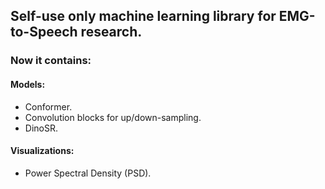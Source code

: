 ## Self-use only machine learning library for EMG-to-Speech research.

### Now it contains:
#### Models:
- Conformer.
- Convolution blocks for up/down-sampling.
- DinoSR.

#### Visualizations:
- Power Spectral Density (PSD).